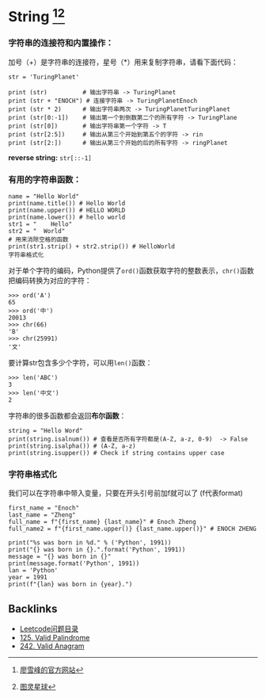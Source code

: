 <!-- TOC -->

<!-- /TOC -->

# String [^1][^2]

### 字符串的连接符和内置操作：
加号（+）是字符串的连接符，星号（*）用来复制字符串，请看下面代码：
```
str = 'TuringPlanet'
 
print (str)          # 输出字符串 -> TuringPlanet
print (str + "ENOCH") # 连接字符串 -> TuringPlanetEnoch
print (str * 2)      # 输出字符串两次 -> TuringPlanetTuringPlanet 
print (str[0:-1])    # 输出第一个到倒数第二个的所有字符 -> TuringPlane
print (str[0])       # 输出字符串第一个字符 -> T
print (str[2:5])     # 输出从第三个开始到第五个的字符 -> rin
print (str[2:])      # 输出从第三个开始的后的所有字符 -> ringPlanet
```
**reverse string:** `str[::-1]`


### 有用的字符串函数：
```
name = "Hello World"
print(name.title()) # Hello World
print(name.upper()) # HELLO WORLD
print(name.lower()) # hello world
str1 = "    Hello"
str2 = "  World"
# 用来消除空格的函数
print(str1.strip() + str2.strip()) # HelloWorld
字符串格式化
```

对于单个字符的编码，Python提供了`ord()`函数获取字符的整数表示，`chr()`函数把编码转换为对应的字符：
```
>>> ord('A')
65
>>> ord('中')
20013
>>> chr(66)
'B'
>>> chr(25991)
'文'
```

要计算str包含多少个字符，可以用`len()`函数：
```
>>> len('ABC')
3
>>> len('中文')
2
```

字符串的很多函数都会返回**布尔函数**：
```
string = "Hello Word"
print(string.isalnum()) # 查看是否所有字符都是(A-Z, a-z, 0-9)  -> False
print(string.isalpha()) # (A-Z, a-z)
print(string.isupper()) # Check if string contains upper case
```

### 字符串格式化

我们可以在字符串中带入变量，只要在开头引号前加f就可以了 (f代表format)
```
first_name = "Enoch"
last_name = "Zheng"
full_name = f"{first_name} {last_name}" # Enoch Zheng
full_name2 = f"{first_name.upper()} {last_name.upper()}" # ENOCH ZHENG
```

```
print("%s was born in %d." % ('Python', 1991))
print("{} was born in {}.".format('Python', 1991))
message = "{} was born in {}"
print(message.format('Python', 1991))
lan = 'Python'
year = 1991
print(f"{lan} was born in {year}.")
```


[^1]: [廖雪峰的官方网站](https://liaoxuefeng.com/books/python/basic/string-encoding/index.html)
[^2]: [图灵星球](https://turingplanet.org/2019/08/22/%e5%8f%98%e9%87%8f-%e5%9f%ba%e7%a1%80%e6%95%b0%e6%8d%ae%e7%bb%93%e6%9e%84/#zi_fu_chuan_String)

## Backlinks
- [Leetcode问题目录](Leetcode问题目录.md)
- [125. Valid Palindrome](125-Valid_Palindrome.md)
- [242. Valid Anagram](242-Valid_Anagram.md)
